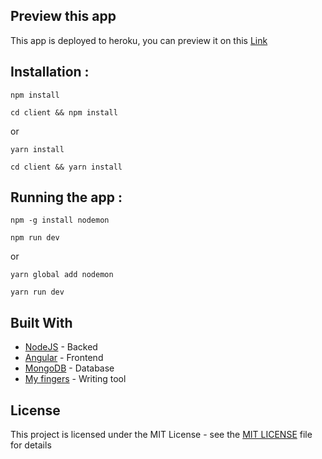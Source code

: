 ## Preview this app

This app is deployed to heroku, you can preview it on this [Link](https://shrinkify-ghazwan-aliesh.herokuapp.com/)

## Installation :

```
npm install
```

```
cd client && npm install
```

or

```
yarn install
```

```
cd client && yarn install
```

## Running the app :

```
npm -g install nodemon
```

```
npm run dev
```

or

```
yarn global add nodemon
```

```
yarn run dev
```

## Built With

- [NodeJS](https://nodejs.org) - Backed
- [Angular](https://angular.io) - Frontend
- [MongoDB](https://www.mongodb.com) - Database
- [My fingers](https://en.wikipedia.org/wiki/Finger) - Writing tool

## License

This project is licensed under the MIT License - see the [MIT LICENSE](https://opensource.org/licenses/MIT) file for details
